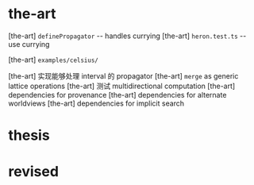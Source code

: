 # the-art

[the-art] `definePropagator` -- handles currying
[the-art] `heron.test.ts` -- use currying

[the-art] `examples/celsius/`

[the-art] 实现能够处理 interval 的 propagator
[the-art] `merge` as generic lattice operations
[the-art] 测试 multidirectional computation
[the-art] dependencies for provenance
[the-art] dependencies for alternate worldviews
[the-art] dependencies for implicit search

# thesis

# revised
